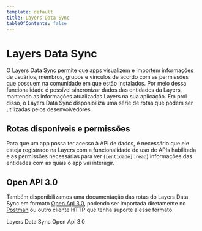 ```yaml
---
template: default
title: Layers Data Sync
tableOfContents: false
---
```


# Layers Data Sync

O Layers Data Sync permite que apps visualizem e importem informações de usuários, membros, grupos e vínculos de acordo com as permissões que possuem na comunidade em que estão instalados. Por meio dessa funcionalidade é possível sincronizar dados das entidades da Layers, mantendo as informações atualizadas Layers na sua aplicação. Em prol disso, o Layers Data Sync disponibiliza uma série de rotas que podem ser utilizadas pelos desenvolvedores. 

## Rotas disponíveis e permissões

Para que um app possa ter acesso à API de dados, é necessário que ele esteja registrado na Layers com a funcionalidade de uso de APIs habilitada e as permissões necessárias para ver (`[entidade]:read`) informações das entidades com as quais o app vai interagir.

## Open API 3.0

Também disponibilizamos uma documentação das rotas do Layers Data Sync em formato [Open Api 3.0](https://spec.openapis.org/oas/v3.0.0), podendo ser importada diretamente no [Postman](https://www.postman.com/) ou outro cliente HTTP que tenha suporte a esse formato.

<docs-button href="/docs/assets/apiCollections/data.json" download="layers_data_sync.json">
  Layers Data Sync Open Api 3.0
</docs-button>

